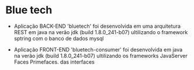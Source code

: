 # Blue tech

* Aplicação BACK-END 'bluetech' foi desenvolvida em uma arquitetura REST em java na verão jdk (build 1.8.0_241-b07) ultilizando o framework sptring com o banco de dados mysql

* Aplicação FRONT-END 'bluetech-consumer' foi desenvolvida em java na verão jdk (build 1.8.0_241-b07) ultilizando os frameworks  JavaServer Faces Primefaces. das interfaces 
